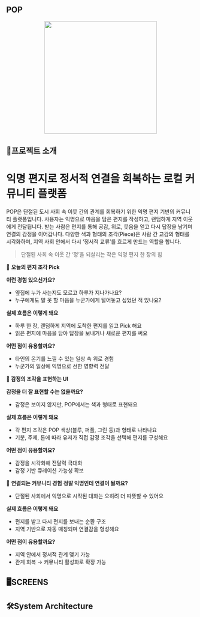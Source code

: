 ## POP

<div align='center'>
<img src="https://github.com/user-attachments/assets/98949ac0-5ee4-48c1-a244-4dc48ab0a511" width=300/>
</div>

## 🔎프로젝트 소개

# 익명 편지로 정서적 연결을 회복하는 로컬 커뮤니티 플랫폼

POP은 단절된 도시 사회 속 이웃 간의 관계를 회복하기 위한 익명 편지 기반의 커뮤니티 플랫폼입니다. 사용자는 익명으로 마음을 담은 편지를 작성하고, 랜덤하게 지역 이웃에게 전달됩니다. 받는 사람은 편지를 통해 공감, 위로, 웃음을 얻고 다시 답장을 남기며 연결의 감정을 이어갑니다. 다양한 색과 형태의 조각(Piece)은 사람 간 교감의 형태를 시각화하며, 지역 사회 안에서 다시 ‘정서적 교류’를 흐르게 만드는 역할을 합니다.

> 단절된 사회 속 이웃 간 ‘정’을 되살리는 작은 익명 편지 한 장의 힘

💌 <b>오늘의 편지 조각 Pick</b>

<b>이런 경험 있으신가요?</b>

- 옆집에 누가 사는지도 모르고 하루가 지나가나요?
- 누구에게도 말 못 할 마음을 누군가에게 털어놓고 싶었던 적 있나요?

<b>실제 흐름은 이렇게 돼요</b>

- 하루 한 장, 랜덤하게 지역에 도착한 편지를 읽고 Pick 해요
- 읽은 편지에 마음을 담아 답장을 보내거나 새로운 편지를 써요

<b>어떤 점이 유용할까요?</b>

- 타인의 온기를 느낄 수 있는 일상 속 위로 경험
- 누군가의 일상에 익명으로 선한 영향력 전달

<b>🌟 감정의 조각을 표현하는 UI</b>

<b>감정을 더 잘 표현할 수는 없을까요?</b>

- 감정은 보이지 않지만, POP에서는 색과 형태로 표현돼요

<b>실제 흐름은 이렇게 돼요</b>

- 각 편지 조각은 POP 색상(블루, 퍼플, 그린 등)과 형태로 나타나요
- 기분, 주제, 톤에 따라 유저가 직접 감정 조각을 선택해 편지를 구성해요

<b>어떤 점이 유용할까요?</b>

- 감정을 시각화해 전달력 극대화
- 감정 기반 큐레이션 가능성 확보

🔁 <b>연결되는 커뮤니티 경험</b>
<b>정말 익명인데 연결이 될까요?</b>

- 단절된 사회에서 익명으로 시작된 대화는 오히려 더 따뜻할 수 있어요

<b>실제 흐름은 이렇게 돼요</b>

- 편지를 받고 다시 편지를 보내는 순환 구조
- 지역 기반으로 자동 매칭되며 연결감을 형성해요

<b>어떤 점이 유용할까요?</b>

- 지역 안에서 정서적 관계 맺기 가능
- 관계 회복 → 커뮤니티 활성화로 확장 가능

## 🖥SCREENS

## 🛠System Architecture
